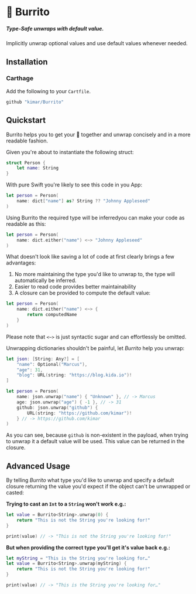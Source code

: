 # 🌯 Burrito

##### Type-Safe unwraps with default value.

Implicitly unwrap optional values and use default values whenever needed.

## Installation

### Carthage

Add the following to your `Cartfile`.

```swift
github "kimar/Burrito"
```

## Quickstart

Burrito helps you to get your 🌯 together and unwrap concisely and in a more readable fashion. 

Given you're about to instantiate the following struct:

```swift
struct Person {
	let name: String
}
```

With pure Swift you're likely to see this code in you App:

```swift
let person = Person(
	name: dict["name"] as? String ?? "Johnny Appleseed"
)
```

Using Burrito the required type will be inferredyou can make your code as readable as this:

```swift
let person = Person(
	name: dict.either("name") <~> "Johnny Appleseed"
)
```

What doesn't look like saving a lot of code at first clearly brings a few advantages:

1. No more maintaining the type you'd like to unwrap to, the type will automatically be inferred.
2. Easier to read code provides better maintainability
3. A closure can be provided to compute the default value:

```swift
let person = Person(
	name: dict.either("name") <~> {
		return computedName
	}
)
```

Please note that `<~>` is just syntactic sugar and can effortlessly be omitted.

Unwrapping dictionaries shouldn't be painful, let *Burrito* help you unwrap:

```swift
let json: [String: Any?] = [
	"name": Optional("Marcus"),
	"age": 31,
	"blog": URL(string: "https://blog.kida.io")!
]

let person = Person(
	name: json.unwrap("name") { "Unknown" }, // -> Marcus
	age: json.unwrap("age") { -1 }, // -> 31
	github: json.unwrap("github") {
		URL(string: "https://github.com/kimar")!
	} // -> https://github.com/kimar
)
```

As you can see, because `github` is non-existent in the payload, when trying to unwrap it a default value will be used. This value can be returned in the closure.


## Advanced Usage

By telling *Burrito* what type you'd like to unwrap and specify a default closure returning the value you'd expect if the object can't be unwrapped or casted:

**Trying to cast an `Int` to a `String` won't work e.g.:**

```swift
let value = Burrito<String>.unwrap(0) {
	return "This is not the String you're looking for!"
}

print(value) // -> "This is not the String you're looking for!"
```

**But when providing the correct type you'll get it's value back e.g.:**

```swift
let myString = "This is the String you're looking for…"
let value = Burrito<String>.unwrap(myString) {
	return "This is not the String you're looking for!"
}

print(value) // -> "This is the String you're looking for…"
```
